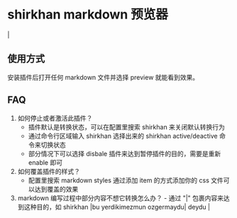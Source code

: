 # shirkhan markdown 预览器

|

## 使用方式

安装插件后打开任何 markdown 文件并选择 preview 就能看到效果。

## FAQ

1. 如何停止或者激活此插件？
   - 插件默认是转换状态，可以在配置里搜索 shirkhan 来关闭默认转换行为
   - 通过命令行区域输入 shirkhan 选择出来的 shirkhan active/deactive 命令来切换状态
   - 部分情况下可以选择 disbale 插件来达到暂停插件的目的，需要是重新 enable 即可
2. 如何覆盖插件的样式？
   - 配置里搜索 markdown styles 通过添加 item 的方式添加你的 css 文件可以达到覆盖的效果
3. markdown 编写过程中部分内容不想它转换怎么办？ - 通过 "|" 包裹内容来达到这种目的，如 shirkhan |bu yerdikimezmun ozgermaydu| deydu
   |
